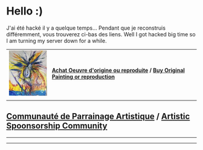# Hello :)


J'ai été hacké il y a quelque temps... Pendant que je reconstruis différemment, vous trouverez ci-bas des liens.
Well I got hacked big time so I am turning my server down for a while.


|       |       |
|  ---  |  ---  |
|  [![](./img/acrylics-painting/ap_articol_no_01__20x24__220320__tn.jpg)](https://www.artpal.com/jgisabelleart)     |  **[Achat Oeuvre d'origine ou reproduite](https://www.artpal.com/jgisabelleart) / [Buy Original Painting or reproduction](https://www.artpal.com/jgisabelleart)**     |
|       |       |





## [Communauté de Parrainage Artistique](https://www.patreon.com/jgisabelleart) / [Artistic Spoonsorship Community](https://www.patreon.com/jgisabelleart)

<!-- ### I am presently working in developping my style using various AI I trained.

#### here is one of my creation made from a Dali's inspiration : 

[![](0050_untitled_1937__us33_sdw_v02_1111x___150k_sdw_v02_2100x___135k__mtn.jpg)](0050_untitled_1937__us33_sdw_v02_1111x___150k_sdw_v02_2100x___135k.jpg) -->


<!-- Global site tag (gtag.js) - Google Analytics -->
<script async src="https://www.googletagmanager.com/gtag/js?id=G-KN1XRLTTQ0"></script>
<script>
  window.dataLayer = window.dataLayer || [];
  function gtag(){dataLayer.push(arguments);}
  gtag('js', new Date());

  gtag('config', 'G-KN1XRLTTQ0');
</script>

----



----


  
  
  
  
  
  
  
  
  
  
  
  
  
  
  
  


<!-- 
[test-CRM](test-crm.html) | [test-SaleIQ](test-saleiq.html) -->
